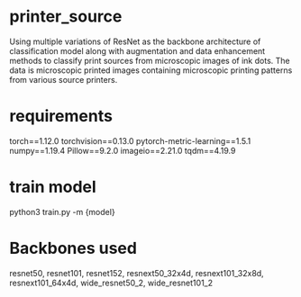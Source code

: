 # printer_source
Using multiple variations of ResNet as the backbone architecture of classification model along with augmentation and data enhancement methods to classify print sources from microscopic images of ink dots. The data is microscopic printed images containing microscopic printing patterns from various source printers. 

# requirements
torch==1.12.0
torchvision==0.13.0
pytorch-metric-learning==1.5.1
numpy==1.19.4
Pillow==9.2.0
imageio==2.21.0
tqdm==4.19.9

# train model
python3 train.py -m {model}

# Backbones used
resnet50, resnet101, resnet152, resnext50_32x4d, resnext101_32x8d, resnext101_64x4d, wide_resnet50_2, wide_resnet101_2
